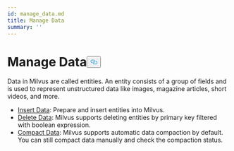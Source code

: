 ```yaml
---
id: manage_data.md
title: Manage Data
summary: ''
---
```

<h1 id="Manage-Data" class="common-anchor-header">Manage Data<button data-href="#Manage-Data" class="anchor-icon" translate="no">
      <svg translate="no"
        aria-hidden="true"
        focusable="false"
        height="20"
        version="1.1"
        viewBox="0 0 16 16"
        width="16"
      >
        <path
          fill="#0092E4"
          fill-rule="evenodd"
          d="M4 9h1v1H4c-1.5 0-3-1.69-3-3.5S2.55 3 4 3h4c1.45 0 3 1.69 3 3.5 0 1.41-.91 2.72-2 3.25V8.59c.58-.45 1-1.27 1-2.09C10 5.22 8.98 4 8 4H4c-.98 0-2 1.22-2 2.5S3 9 4 9zm9-3h-1v1h1c1 0 2 1.22 2 2.5S13.98 12 13 12H9c-.98 0-2-1.22-2-2.5 0-.83.42-1.64 1-2.09V6.25c-1.09.53-2 1.84-2 3.25C6 11.31 7.55 13 9 13h4c1.45 0 3-1.69 3-3.5S14.5 6 13 6z"
        ></path>
      </svg>
    </button></h1><p>Data in Milvus are called entities. An entity consists of a group of fields and is used to represent unstructured data like images, magazine articles, short videos, and more.</p>
<ul>
<li><a href="/docs/zh/insert_data.md">Insert Data</a>: Prepare and insert entities into Milvus.</li>
<li><a href="/docs/zh/delete_data.md">Delete Data</a>: Milvus supports deleting entities by primary key filtered with boolean expression.</li>
<li><a href="/docs/zh/compact_data.md">Compact Data</a>: Milvus supports automatic data compaction by default. You can still compact data manually and check the compaction status.</li>
</ul>
